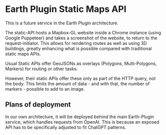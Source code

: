 # Earth Plugin Static Maps API

This is a future service in the Earth Plugin architecture.

The static-API hosts a Mapbox-GL website inside a Chrome instance (using Google Puppeteer) and takes a screenshot of the website, to return to the request-initiator.
This allows for rendering routes as well as using 3D buildings, greatly enhancing what is possible compared with traditional static maps APIs.

Usual Static APIs offer GeoJSONs as overlays (Polygons, Multi-Polygons, Markers) for routing or other tasks.

However, their static APIs offer these only as part of the HTTP query, not the body. This limits the amount of data - and with that, the number of markers - possible to add to an image.

## Plans of deployment

In our own architecture, it will be deployed behind the main Earth-Plugin service, which handles requests from OpenAI.
This is because an exposed API has to be specifically adjusted to fit ChatGPT patterns.
